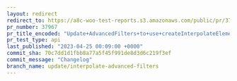 ```yaml
---
layout: redirect
redirect_to: https://a8c-woo-test-reports.s3.amazonaws.com/public/pr/37967/api/index.html
pr_number: 37967
pr_title_encoded: "Update+AdvancedFilters+to+use+createInterpolateElement+instead+of+interpolateComponents"
pr_test_type: api
last_published: "2023-04-25 00:09:00 +0000"
commit_sha: 70c7dd1d1fbb8a77a5f45f991de8d3d6c219f3ef
commit_message: "Changelog"
branch_name: update/interpolate-advanced-filters
---
```

